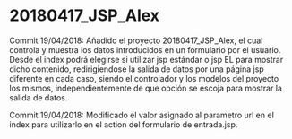 # 20180417_JSP_Alex

Commit 19/04/2018: Añadido el proyecto 20180417_JSP_Alex, el cual controla y muestra los datos introducidos en un formulario por el usuario. Desde el index podrá elegirse si utilizar jsp estándar o jsp EL para mostrar dicho contenido, redirigiendose la salida de datos por una página jsp diferente en cada caso, siendo el controlador y los modelos del proyecto los mismos, independientemente de que opción se escoja para mostrar la salida de datos.

Commit 19/04/2018: Modificado el valor asignado al parametro url en el index para utilizarlo en el action del formulario de entrada.jsp.